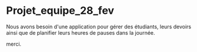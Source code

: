 # Projet_equipe_28_fev
Nous avons besoin d'une application pour gérer des étudiants, leurs devoirs ainsi que de planifier leurs heures de pauses dans la journée.

merci.
